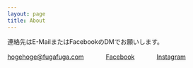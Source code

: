 ```yaml
---
layout: page
title: About
---
```


連絡先はE-MailまたはFacebookのDMでお願いします。

<div>
    <a href="mailto:hogehoge@fugafuga.com">hogehoge@fugafuga.com</a>
    　　　
    <a href="https://www.facebook.com/KawasakiSoldiersG/">Facebook</a>
    　　　
    <a href="https://www.instagram.com/kawasaki.soldiers.g/">Instagram</a>
</div>
